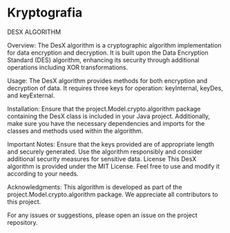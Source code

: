 # Kryptografia
DESX ALGORITHM 

Overview:
The DesX algorithm is a cryptographic algorithm implementation for data encryption and decryption. It is built upon the Data Encryption Standard (DES) algorithm, enhancing its security through additional operations including XOR transformations.

Usage:
The DesX algorithm provides methods for both encryption and decryption of data. It requires three keys for operation: keyInternal, keyDes, and keyExternal.

Installation:
Ensure that the project.Model.crypto.algorithm package containing the DesX class is included in your Java project. Additionally, make sure you have the necessary dependencies and imports for the classes and methods used within the algorithm.

Important Notes:
Ensure that the keys provided are of appropriate length and securely generated.
Use the algorithm responsibly and consider additional security measures for sensitive data.
License
This DesX algorithm is provided under the MIT License. Feel free to use and modify it according to your needs.

Acknowledgments:
This algorithm is developed as part of the project.Model.crypto.algorithm package. We appreciate all contributors to this project.

For any issues or suggestions, please open an issue on the project repository.
